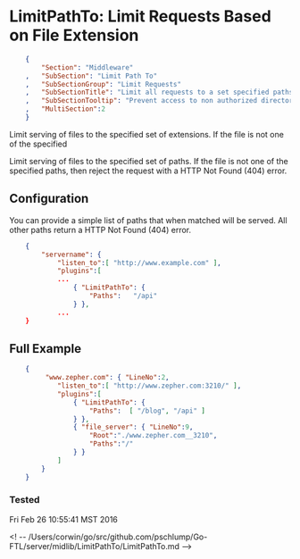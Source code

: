 LimitPathTo: Limit Requests Based on File Extension
===================================================
``` JSON
	{
		"Section": "Middleware"
	,	"SubSection": "Limit Path To"
	,	"SubSectionGroup": "Limit Requests"
	,	"SubSectionTitle": "Limit all requests to a set specified paths"
	,	"SubSectionTooltip": "Prevent access to non authorized directories"
	, 	"MultiSection":2
	}
```

Limit serving of files to the specified set of extensions.  If the file is not one of the specified

Limit serving of files to the specified set of paths.  If the file is not one of the specified
paths, then reject the request with a HTTP Not Found (404) error.

Configuration
-------------

You can provide a simple list of paths that when matched will be served. 
All other paths return a HTTP Not Found (404) error.

``` JSON
	{
		"servername": { 
			"listen_to":[ "http://www.example.com" ],
			"plugins":[
			...
				{ "LimitPathTo": { 
					"Paths":   "/api"
				} },
			...
	}
``` 

Full Example
------------

``` JSON
	{
		 "www.zepher.com": { "LineNo":2,
			"listen_to":[ "http://www.zepher.com:3210/" ],
			"plugins":[
				{ "LimitPathTo": { 
					"Paths":  [ "/blog", "/api" ]
				} },
				{ "file_server": { "LineNo":9,
					"Root":"./www.zepher.com__3210",
					"Paths":"/"
				} }
			]
		}
	}
``` 


### Tested

Fri Feb 26 10:55:41 MST 2016

<! -- /Users/corwin/go/src/github.com/pschlump/Go-FTL/server/midlib/LimitPathTo/LimitPathTo.md -->

